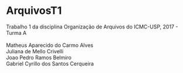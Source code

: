 # ArquivosT1
Trabalho 1 da disciplina Organização de Arquivos do ICMC-USP, 2017 - Turma A<br><br>
    Matheus Aparecido do Carmo Alves<br>
    Juliana de Mello Crivelli<br>
    Joao Pedro Ramos Belmiro<br>
    Gabriel Cyrillo dos Santos Cerqueira
